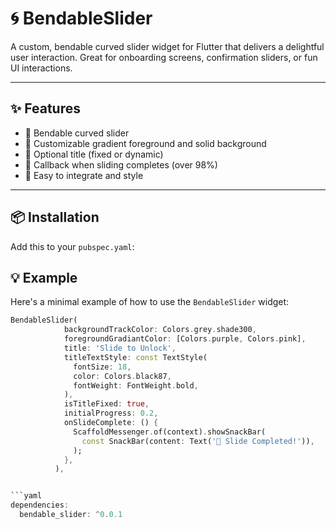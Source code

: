 # 🌀 BendableSlider

A custom, bendable curved slider widget for Flutter that delivers a delightful user interaction.
Great for onboarding screens, confirmation sliders, or fun UI interactions.

---

## ✨ Features

- 🎯 Bendable curved slider
- 🌈 Customizable gradient foreground and solid background
- 📝 Optional title (fixed or dynamic)
- 🎉 Callback when sliding completes (over 98%)
- 🧩 Easy to integrate and style

---

## 📦 Installation

Add this to your `pubspec.yaml`:

## 💡 Example

Here's a minimal example of how to use the `BendableSlider` widget:

```dart
BendableSlider(
            backgroundTrackColor: Colors.grey.shade300,
            foregroundGradiantColor: [Colors.purple, Colors.pink],
            title: 'Slide to Unlock',
            titleTextStyle: const TextStyle(
              fontSize: 18,
              color: Colors.black87,
              fontWeight: FontWeight.bold,
            ),
            isTitleFixed: true,
            initialProgress: 0.2,
            onSlideComplete: () {
              ScaffoldMessenger.of(context).showSnackBar(
                const SnackBar(content: Text('🎉 Slide Completed!')),
              );
            },
          ),


```yaml
dependencies:
  bendable_slider: ^0.0.1


